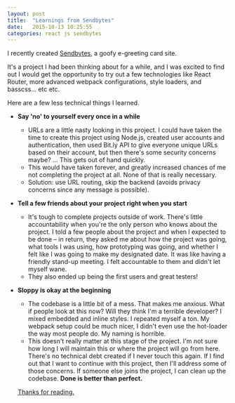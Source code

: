 ```yaml
---
layout: post
title:  "Learnings from Sendbytes"
date:   2015-10-13 10:25:55
categories: react js sendbytes
---
```


I recently created [Sendbytes][sendbytes], a goofy e-greeting card site.

It's a project I had been thinking about for a while, and I was excited to find out I would get the opportunity to try out a few technologies like React Router, more advanced webpack configurations, style loaders, and basscss... etc etc.

Here are a few less technical things I learned.

* **Say 'no' to yourself every once in a while**
  * URLs are a little nasty looking in this project. I could have taken the time to create this project using Node.js, created user accounts and authentication, then used Bit.ly API to give everyone unique URLs based on their account, but then there's some security concerns maybe? ... This gets out of hand quickly.
  * This would have taken forever, and greatly increased chances of me not completing the project at all. None of that is really necessary.
  * Solution: use URL routing, skip the backend (avoids privacy concerns since any message is possible).

* **Tell a few friends about your project right when you start**
  * It's tough to complete projects outside of work. There's little accountability when you're the only person who knows about the project. I told a few people about the project and when I expected to be done – in return, they asked me about how the project was going, what tools I was using, how prototyping was going, and whether I felt like I was going to make my designated date. It was like having a friendly stand-up meeting. I felt accountable to them and didn't let myself wane.
  * They also ended up being the first users and great testers!
* **Sloppy is okay at the beginning**
  * The codebase is a little bit of a mess. That makes me anxious. What if people look at this now? Will they think I'm a terrible developer? I mixed embedded and inline styles. I repeated myself a ton. My webpack setup could be much nicer, I didn't even use the hot-loader the way most people do. My naming is horrible.
  * This doesn't really matter at this stage of the project. I'm not sure how long I will maintain this or where the project will go from here. There's no technical debt created if I never touch this again. If I find out that I want to continue with this project, then I'll address some of those concerns. If someone else joins the project, I can clean up the codebase. **Done is better than perfect.**

  [Thanks for reading.][thanks]




[sendbytes]:      http://sendbytes.space
[thanks]:     http://sendbytes.space/#/final/1/cmVhZGluZyBteSBjcmF6eSBibG9nIHBvc3QgYWJvdXQgdGhpcyBzaXRlLg==/Tmljaw==
